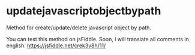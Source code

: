 # updatejavascriptobjectbypath
Method for create/update/delete javascript object by path.

You can test this method on jsFiddle. Soon, i will translate all comments in english. 
https://jsfiddle.net/crek3v8h/11/
